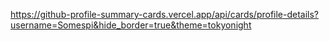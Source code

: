 https://github-profile-summary-cards.vercel.app/api/cards/profile-details?username=Somespi&hide_border=true&theme=tokyonight
